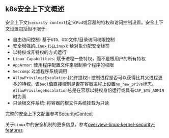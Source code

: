 ## k8s安全上下文概述

安全上下文(`security context`)定义`Pod`或容器的特权和访问控制设置。安全上下文设置包括但不限于:

- 自由访问控制: 基于`UID、GID`文件/目录访问权限控制
- 安全增强的`Linux` (`SELinux`): 给对象分配安全标签
- 以特权或非特权的方式运行
- `Linux Capabilities`: 赋予进程一些特权，而不是根用户的所有特权
- `AppArmor`: 使用程序配置文件来限制单个程序的权限
- `Seccomp`: 过滤程序系统调用
- `AllowPrivilegeEscalation`(允许提权): 控制进程是否可以获得比其父进程更多的特权。该`bool`值直接控制是否在容器进程上设置`no_new_privs`标志。
`AllowPrivilegeEscalation`总是在容器以特权身份运行或具有`CAP_SYS_ADMIN`时为真
- 只读根文件系统: 将容器的根文件系统挂载为只读

完整的安全上下文配置参考[SecurityContext](https://kubernetes.io/docs/reference/generated/kubernetes-api/v1.22/#securitycontext-v1-core)

关于`Linux`中的安全机制的更多信息，参考[overview-linux-kernel-security-features](https://www.linux.com/training-tutorials/overview-linux-kernel-security-features/)